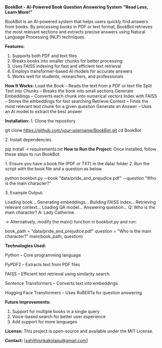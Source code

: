 **BookBot - AI-Powered Book Question Answering System**
**"Read Less, Learn More!"**

BookBot is an AI-powered system that helps users quickly find answers from books. By processing books in PDF or text format, BookBot retrieves the most relevant sections and extracts precise answers using Natural Language Processing (NLP) techniques.

**Features:**
1. Supports both PDF and text files
2. Breaks books into smaller chunks for better processing
3. Uses FAISS indexing for fast and efficient text retrieval
4. Employs transformer-based AI models for accurate answers
5. Works well for students, researchers, and professionals

**How It Works:**
Load the Book – Reads the text from a PDF or text file
Split Text into Chunks – Breaks the book into small sections
Generate Embeddings – Converts each chunk into numerical vectors
Index with FAISS – Stores the embeddings for fast searching
Retrieve Context – Finds the most relevant text chunk for a given question
Generate an Answer – Uses an AI model to extract the best answer
  
**Installation:**
1️. Clone the repository

git clone https://github.com/your-username/BookBot.git
cd BookBot

2️. Install dependencies

pip install -r requirements.txt
**How to Run the Project:**
Once installed, follow these steps to run BookBot:

1️. Ensure you have a book file (PDF or TXT) in the data/ folder
2️. Run the script with the book file and a question as below.

python bookbot.py --book "data/pride_and_prejudice.pdf" --question "Who is the main character?"

3️. Example Output:

Loading book...
Generating embeddings...
Building FAISS index...
Retrieving relevant context...
Loading QA model...
Answering question...
Q: Who is the main character?
A: Lady Catherine.

-> Alternatively, modify the main() function in bookbot.py and run:

book_path = "data/pride_and_prejudice.pdf"
question = "Who is the main character?"
main(book_path, question)

**Technologies Used:**

Python – Core programming language

PyPDF2 – Extracts text from PDF files

FAISS – Efficient text retrieval using similarity search

Sentence Transformers – Converts text into embeddings

Hugging Face Transformers – Uses RoBERTa for question answering


**Future Improvements:**
1. Support for multiple books in a single query
2. Voice-based search for better user experience
3. Add support for more languages

**License:**
This project is open-source and available under the MIT License.


**Contact:**
[sahithisrikakolapu@gmail.com]
